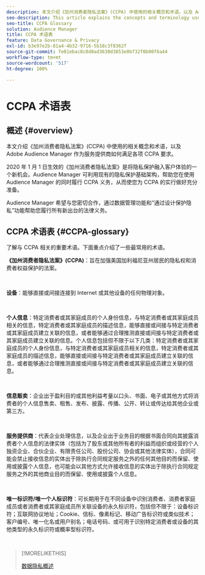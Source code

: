 ```yaml
---
description: 本文介绍《加州消费者隐私法案》(CCPA) 中使用的相关概念和术语，以及 Adobe Audience Manager 如何满足各项 CCPA 要求。
seo-description: This article explains the concepts and terminology used by the California Consumer Privacy Act (CCPA), and how Adobe Audience Manager addresses various CCPA requirements.
seo-title: CCPA Glossary
solution: Audience Manager
title: CCPA 术语表
feature: Data Governance & Privacy
exl-id: b3e97e2b-81a4-4b32-9716-5b18c3f8362f
source-git-commit: fe01ebac8c0d0ad3630d3853e0bf32f0b00f6a44
workflow-type: tm+mt
source-wordcount: '517'
ht-degree: 100%

---
```


# CCPA 术语表

## 概述 {#overview}

本文介绍《加州消费者隐私法案》(CCPA) 中使用的相关概念和术语，以及 Adobe Audience Manager 作为服务提供商如何满足各项 CCPA 要求。

2020 年 1 月 1 日生效的《加州消费者隐私法案》是将隐私保护融入客户体验的一个新机会。Audience Manager 可利用现有的隐私保护基础架构，帮助您在使用 Audience Manager 的同时履行 CCPA 义务，从而使您为 CCPA 的实行做好充分准备。

Audience Manager 希望与您密切合作，通过数据管理功能和“通过设计保护隐私”功能帮助您履行所有新出台的法律义务。

## CCPA 术语表 {#CCPA-glossary}

了解与 CCPA 相关的重要术语。下面重点介绍了一些最常用的术语。

**《加州消费者隐私法案》(CCPA)**：旨在加强美国加利福尼亚州居民的隐私权和消费者权益保护的法案。

 

**设备**：能够直接或间接连接到 Internet 或其他设备的任何物理对象。

 

**个人信息**：特定消费者或其家庭成员的个人身份信息，与特定消费者或其家庭成员相关的信息，特定消费者或其家庭成员的描述信息，能够直接或间接与特定消费者或其家庭成员建立关联的信息，或者能够通过合理推测直接或间接与特定消费者或其家庭成员建立关联的信息。个人信息包括但不限于以下几类：特定消费者或其家庭成员的个人身份信息，与特定消费者或其家庭成员相关的信息，特定消费者或其家庭成员的描述信息，能够直接或间接与特定消费者或其家庭成员建立关联的信息，或者能够通过合理推测直接或间接与特定消费者或其家庭成员建立关联的信息。

 

**信息贩卖**：企业出于盈利目的或其他利益考量以口头、书面、电子或其他方式将消费者的个人信息售卖、租售、发布、披露、传播、公开、转让或传达给其他企业或第三方。

 

**服务提供商**：代表企业处理信息，以及企业出于业务目的根据书面合同向其披露消费者个人信息的法律实体（包括为了股东或其他所有者的利益而组织或经营的个人独资企业、合伙企业、有限责任公司、股份公司、协会或其他法律实体），合同可能会禁止接收信息的实体出于除执行合同规定服务之外的任何其他目的而保留、使用或披露个人信息，也可能会以其他方式允许接收信息的实体出于除执行合同规定服务之外的其他商业目的而保留、使用或披露个人信息。

 

**唯一标识符/唯一个人标识符**：可长期用于在不同设备中识别消费者、消费者家庭成员或者消费者或其家庭成员所关联设备的永久标识符，包括但不限于：设备标识符；互联网协议地址；Cookie、信标、像素标记、移动广告标识符或类似技术；客户编号、唯一化名或用户别名；电话号码、或可用于识别特定消费者或设备的其他类型的永久标识符或概率型标识符。

 

>[!MORELIKETHIS]
>
>[数据隐私概述](/help/using/overview/data-security-and-privacy/data-privacy.md)

